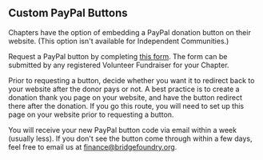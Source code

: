 ## Custom PayPal Buttons
Chapters have the option of embedding a PayPal donation button on their website. (This option isn't available for Independent Communities.)

Request a PayPal button by completing [this form](https://docs.google.com/forms/d/e/1FAIpQLSeS0v8d29QVH2I3CISaX2aI-6ASLJgn5CFvqAnzSjZ9jGBKzg/viewform?usp=sf_link). The form can be submitted by any registered Volunteer Fundraiser for your Chapter. 

Prior to requesting a button, decide whether you want it to redirect back to your website after the donor pays or not. A best practice is to create a donation thank you page on your website, and have the button redirect there after the donation. If you go this route, you will need to set up this page on your website prior to requesting a button.

You will receive your new PayPal button code via email within a week (usually less). If you don't see the button come through within a few days, feel free to email us at finance@bridgefoundry.org.
